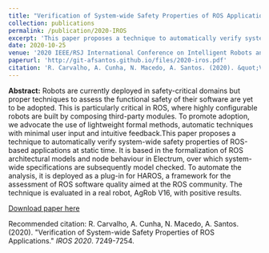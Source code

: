 ```yaml
---
title: "Verification of System-wide Safety Properties of ROS Applications"
collection: publications
permalink: /publication/2020-IROS
excerpt: 'This paper proposes a technique to automatically verify system-wide safety properties of ROS-based applications at static time.'
date: 2020-10-25
venue: '2020 IEEE/RSJ International Conference on Intelligent Robots and Systems (IROS)'
paperurl: 'http://git-afsantos.github.io/files/2020-iros.pdf'
citation: 'R. Carvalho, A. Cunha, N. Macedo, A. Santos. (2020). &quot;Verification of System-wide Safety Properties of ROS Applications.&quot; <i>IROS 2020</i>. 7249-7254.'
---
```

**Abstract:**
Robots are currently deployed in safety-critical domains but proper techniques to assess the functional safety of their software are yet to be adopted. This is particularly critical in ROS, where highly configurable robots are built by composing third-party modules. To promote adoption, we advocate the use of lightweight formal methods, automatic techniques with minimal user input and intuitive feedback.This paper proposes a technique to automatically verify system-wide safety properties of ROS-based applications at static time. It is based in the formalization of ROS architectural models and node behaviour in Electrum, over which system-wide specifications are subsequently model checked. To automate the analysis, it is deployed as a plug-in for HAROS, a framework for the assessment of ROS software quality aimed at the ROS community. The technique is evaluated in a real robot, AgRob V16, with positive results.

[Download paper here](http://git-afsantos.github.io/files/2020-iros.pdf)

Recommended citation: R. Carvalho, A. Cunha, N. Macedo, A. Santos. (2020). &quot;Verification of System-wide Safety Properties of ROS Applications.&quot; <i>IROS 2020</i>. 7249-7254.